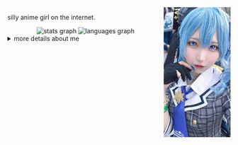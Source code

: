 <img align="right" src=".github/avatar.jpg" width="30%" height="30%" />

silly anime girl on the internet.<br/>

<div align="center">
  <img src="https://github-readme-stats.vercel.app/api?username=Haeryz&hide_title=false&hide_rank=false&show_icons=true&include_all_commits=true&count_private=true&disable_animations=false&theme=dracula&locale=en&hide_border=false" height="150" alt="stats graph"  />
  <img src="https://github-readme-stats.vercel.app/api/top-langs?username=Haeryz&locale=en&hide_title=false&layout=compact&card_width=320&langs_count=5&theme=tokyonight&hide_border=true" height="150" alt="languages graph"  />
</div>

<details>
  <summary>more details about me</summary>

## 💼 Experience

### Languages
[![TypeScript Badge](https://img.shields.io/badge/typescript-007ACC?style=flat&logo=typescript&logoColor=white)](https://www.typescriptlang.org/)
[![JavaScript Badge](https://img.shields.io/badge/javascript-F7DF1E?style=flat&logo=javascript&logoColor=black)](https://wikipedia.org/wiki/JavaScript)
[![Go Badge](https://img.shields.io/badge/go-00ADD8?style=flat&logo=go&logoColor=white)](https://go.dev/)
[![Rust Badge](https://img.shields.io/badge/rust-%23000000?style=flat&logo=rust&logoColor=white)](https://www.rust-lang.org/)
[![GraphQL Badge](https://img.shields.io/badge/-graphql-E10098?style=flat&logo=graphql&logoColor=white)](https://graphql.org/)

### Web-stack
[![React.js badge](https://img.shields.io/badge/react.js-20232A?style=flat&logo=react&logoColor=61DAFB)](https://react.dev/)
[![Next.js Badge](https://img.shields.io/badge/next.js-black?style=flat&logo=next.js&logoColor=white)](https://nextjs.org/)
[![Vue.js Badge](https://img.shields.io/badge/vue.js-35495E?style=flat&logo=vue.js&logoColor=4FC08D)](https://vuejs.org/)
[![Nuxt.js Badge](https://img.shields.io/badge/nuxt.js-002E3B?style=flat&logo=nuxt&logoColor=#00DC82)](https://nuxt.com/)
[![HTML Badge](https://img.shields.io/badge/html5-%23E34F26?style=flat&logo=html5&logoColor=white)](https://wikipedia.org/wiki/HTML)
[![CSS Badge](https://img.shields.io/badge/css-%231572B6?style=flat&logo=css&logoColor=white)](https://wikipedia.org/wiki/CSS)
[![SASS Badge](https://img.shields.io/badge/sass-hotpink?style=flat&logo=SASS&logoColor=white)](https://sass-lang.com/)
[![TailwindCSS Badge](https://img.shields.io/badge/tailwind_css-38B2AC?style=flat&logo=tailwind-css&logoColor=white)](https://tailwindcss.com/)

### Backend technologies
[![Node.js Badge](https://img.shields.io/badge/node.js-6DA55F?style=flat&logo=node.js&logoColor=white)](https://nodejs.org/)
[![Deno Badge](https://img.shields.io/badge/deno-000000?style=flat&logo=deno&logoColor=white)](https://deno.com/)
[![Bun Badge](https://img.shields.io/badge/bun-%23000000?style=flat&logo=bun&logoColor=white)](https://bun.sh/)
[![Docker Badge](https://img.shields.io/badge/docker-%230db7ed?style=flat&logo=docker&logoColor=white)](https://www.docker.com/)
[![Tauri Badge](https://img.shields.io/badge/tauri-%2324C8DB?style=flat&logo=tauri&logoColor=%23FFFFFF)](https://tauri.app/)
[![Nginx Badge](https://img.shields.io/badge/nginx-%23009639?style=flat&logo=nginx&logoColor=white)](https://www.nginx.com/)
[![Apache Badge](https://img.shields.io/badge/apache-%23D42029?style=flat&logo=apache&logoColor=white)](https://httpd.apache.org/)
[![Turbo Badge](https://img.shields.io/badge/turbo%20repo%2Fpack-EF4444?style=flat&logo=turborepo&logoColor=white)](https://turbo.build/)
[![PNPM Badge](https://img.shields.io/badge/pnpm-F69220?style=flat&logo=pnpm&logoColor=white)](https://pnpm.io/)

### Databases
[![MySQL Badge](https://img.shields.io/badge/mysql-%2300f?style=flat&logo=mysql&logoColor=white)](https://www.mysql.com/)
[![MariaDB Badge](https://img.shields.io/badge/mariadb-003545?style=flat&logo=mariadb&logoColor=white)](https://mariadb.org/)
[![PlanetScale Badge](https://img.shields.io/badge/planetscale-%23000000?style=flat&logo=planetscale&logoColor=white)](https://planetscale.com/)
[![PostgreSQL Badge](https://img.shields.io/badge/postgresql-%23316192?style=flat&logo=postgresql&logoColor=white)](https://www.postgresql.org/)
[![MongoDB Badge](https://img.shields.io/badge/mongodb-%234ea94b?style=flat&logo=mongodb&logoColor=white)](https://www.mongodb.com/)
[![Redis Badge](https://img.shields.io/badge/redis-%23DD0031?style=flat&logo=redis&logoColor=white)](https://redis.io/)

### General
[![Git Badge](https://img.shields.io/badge/git-%23F05033?style=flat&logo=git&logoColor=white)](https://git-scm.com/)
[![GitHub Badge](https://img.shields.io/badge/github-%23121011?style=flat&logo=github&logoColor=white)](https://github.com/)
[![GitHub Actions Badge](https://img.shields.io/badge/github%20actions-%232671E5?style=flat&logo=githubactions&logoColor=white)](https://github.com/features/actions)
[![GitLab Badge](https://img.shields.io/badge/gitlab-%23181717?style=flat&logo=gitlab&logoColor=white)](https://about.gitlab.com/)
[![Google Cloud Badge](https://img.shields.io/badge/google%20cloud-%234285F4?style=flat&logo=google-cloud&logoColor=white)](https://cloud.google.com/)
[![Cloudflare Badge](https://img.shields.io/badge/cloudflare-F38020?style=flat&logo=cloudflare&logoColor=white)](https://www.cloudflare.com/)
[![Cloudflare Workers Badge](https://img.shields.io/badge/cloudflare%20workers-F38020.svg?style=flat&logo=cloudflareworkers&logoColor=white)](https://workers.cloudflare.com/)
[![Grafana Badge](https://img.shields.io/badge/grafana-F46800?style=flat&logo=grafana&logoColor=white)](https://grafana.com/)
[![Linux Badge](https://img.shields.io/badge/linux-FCC624?style=flat&logo=linux&logoColor=black)](https://wikipedia.org/wiki/Linux)
[![Windows Server Badge](https://img.shields.io/badge/windows%20server-0078D6?style=flat&logo=windows&logoColor=white)](https://www.microsoft.com/en-us/windows-server)

#### Learning
[![AWS Badge](https://img.shields.io/badge/aws-%23FF9900?style=flat&logo=amazonwebservices&logoColor=white)](https://aws.amazon.com/)
[![RabbitMQ Badge](https://img.shields.io/badge/rabbitmq-FF6600?style=flat&logo=rabbitmq&logoColor=white)](https://www.rabbitmq.com/)
[![Swift Badge](https://img.shields.io/badge/swift-F54A2A?style=flat&logo=swift&logoColor=white)](https://developer.apple.com/swift/)
</details>

